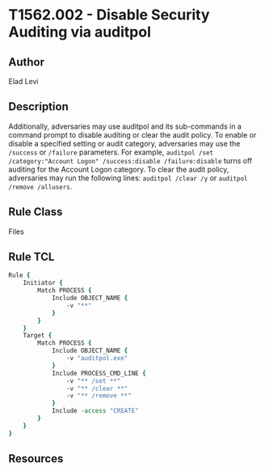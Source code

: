 # T1562.002 - Disable Security Auditing via auditpol

## Author
Elad Levi

## Description
Additionally, adversaries may use auditpol and its sub-commands in a command prompt to disable auditing or clear the audit policy.
To enable or disable a specified setting or audit category, adversaries may use the `/success` or `/failure` parameters. For example, `auditpol /set /category:"Account Logon" /success:disable /failure:disable` turns off auditing for the Account Logon category. To clear the audit policy, adversaries may run the following lines: `auditpol /clear /y` or `auditpol /remove /allusers`.

## Rule Class
Files

## Rule TCL
```tcl
Rule {
	Initiator {
		Match PROCESS {
			Include OBJECT_NAME {
				-v "**"
			}
		}
    }
	Target {
		Match PROCESS {
			Include OBJECT_NAME { 					
				-v "auditpol.exe"
			}
			Include PROCESS_CMD_LINE { 					
				-v "** /set **"
				-v "** /clear **"
				-v "** /remove **"
			}
			Include -access "CREATE"
		}
	}
}
```

## Resources